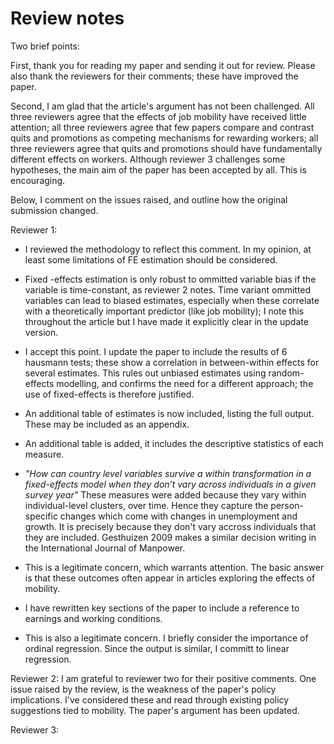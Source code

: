# Review notes

Two brief points: 

First, thank you for reading my paper and sending it out for review. Please also thank the reviewers for their comments; these have improved the paper.  

Second, I am glad that the article's argument has not been challenged. All three reviewers agree that the effects of job mobility have received little attention; all three reviewers agree that few papers compare and contrast quits and promotions as competing mechanisms for rewarding workers; all three reviewers agree that quits and promotions should have fundamentally different effects on workers. Although reviewer 3 challenges some hypotheses, the main aim of the paper has been accepted by all. This is encouraging.

Below, I comment on the issues raised, and outline how the original submission changed.

Reviewer 1:

* I reviewed the methodology to reflect this comment. In my opinion, at least some limitations of FE estimation should be considered. 

*  Fixed -effects estimation is only robust to ommitted variable bias if the variable is time-constant, as reviewer 2 notes. Time variant ommitted variables can lead to biased estimates, especially when these correlate with a theoretically important predictor (like job mobility); I note this throughout the article but I have made it explicitly clear in the update version.

* I accept this point. I update the paper to include the results of 6 hausmann tests; these show a correlation in between-within effects for several estimates. This rules out unbiased estimates using random-effects modelling, and confirms the need for a different approach; the use of fixed-effects is therefore justified.

* An additional table of estimates is now included, listing the full output. These may be included as an appendix.

* An additional table is added, it includes the descriptive statistics of each measure. 

* *"How can country level variables survive a within transformation in a fixed-effects model when they don’t vary across individuals in a given survey year"* These measures were added because they vary within individual-level clusters, over time. Hence they capture the person-specific changes which come with changes in unemployment and growth. It is precisely because they don't vary accross individuals that they are included. Gesthuizen 2009 makes a similar decision writing in the International Journal of Manpower.

* This is a legitimate concern, which warrants attention. The basic answer is that these outcomes often appear in articles exploring the effects of mobility. 

* I have rewritten key sections of the paper to include a reference to earnings and working conditions.

* This is also a legitimate concern. I briefly consider the importance of ordinal regression. Since the output is similar, I committ to linear regression. 








Reviewer 2: I am grateful to reviewer two for their positive comments. One issue raised by the review, is the weakness of the paper's policy implications. I've considered these and read through existing policy suggestions tied to mobility. The paper's argument has been updated. 


Reviewer 3:
